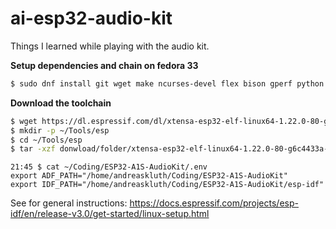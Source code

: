 # ai-esp32-audio-kit
Things I learned while playing with the audio kit.

**Setup dependencies and chain on fedora 33**

```bash
$ sudo dnf install git wget make ncurses-devel flex bison gperf python python3-pyserial
```

**Download the toolchain**

```bash
$ wget https://dl.espressif.com/dl/xtensa-esp32-elf-linux64-1.22.0-80-g6c4433a-5.2.0.tar.gz
$ mkdir -p ~/Tools/esp
$ cd ~/Tools/esp
$ tar -xzf donwload/folder/xtensa-esp32-elf-linux64-1.22.0-80-g6c4433a-5.2.0.tar.gz
```


```
21:45 $ cat ~/Coding/ESP32-A1S-AudioKit/.env
export ADF_PATH="/home/andreaskluth/Coding/ESP32-A1S-AudioKit"
export IDF_PATH="/home/andreaskluth/Coding/ESP32-A1S-AudioKit/esp-idf"

```



See for general instructions:
https://docs.espressif.com/projects/esp-idf/en/release-v3.0/get-started/linux-setup.html
